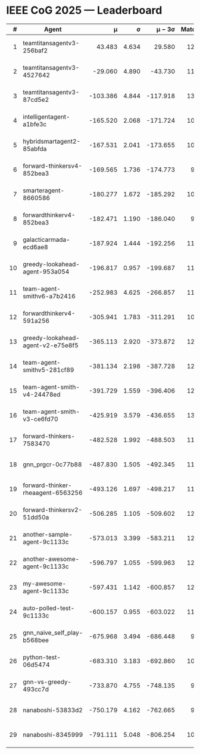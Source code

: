 # IEEE CoG 2025 — Leaderboard

| # | Agent | μ | σ | μ − 3σ | Matches | Updated |
|---:|---|---:|---:|---:|---:|---|
| 1 | teamtitansagentv3-256baf2 | 43.483 | 4.634 | 29.580 | 12360 | 2025-08-21 16:06 |
| 2 | teamtitansagentv3-4527642 | -29.060 | 4.890 | -43.730 | 11754 | 2025-08-21 16:06 |
| 3 | teamtitansagentv3-87cd5e2 | -103.386 | 4.844 | -117.918 | 13126 | 2025-08-21 16:06 |
| 4 | intelligentagent-a1bfe3c | -165.520 | 2.068 | -171.724 | 10247 | 2025-08-21 16:06 |
| 5 | hybridsmartagent2-85abfda | -167.531 | 2.041 | -173.655 | 10897 | 2025-08-21 16:06 |
| 6 | forward-thinkersv4-852bea3 | -169.565 | 1.736 | -174.773 | 9711 | 2025-08-21 16:06 |
| 7 | smarteragent-8660586 | -180.277 | 1.672 | -185.292 | 10647 | 2025-08-21 16:06 |
| 8 | forwardthinkerv4-852bea3 | -182.471 | 1.190 | -186.040 | 9746 | 2025-08-21 16:06 |
| 9 | galacticarmada-ecd6ae8 | -187.924 | 1.444 | -192.256 | 11820 | 2025-08-21 16:06 |
| 10 | greedy-lookahead-agent-953a054 | -196.817 | 0.957 | -199.687 | 11738 | 2025-08-21 16:06 |
| 11 | team-agent-smithv6-a7b2416 | -252.983 | 4.625 | -266.857 | 11880 | 2025-08-21 16:06 |
| 12 | forwardthinkerv4-591a256 | -305.941 | 1.783 | -311.291 | 10378 | 2025-08-21 16:06 |
| 13 | greedy-lookahead-agent-v2-e75e8f5 | -365.113 | 2.920 | -373.872 | 12238 | 2025-08-21 16:06 |
| 14 | team-agent-smithv5-281cf89 | -381.134 | 2.198 | -387.728 | 12600 | 2025-08-21 16:06 |
| 15 | team-agent-smith-v4-24478ed | -391.729 | 1.559 | -396.406 | 12782 | 2025-08-21 16:06 |
| 16 | team-agent-smith-v3-ce6fd70 | -425.919 | 3.579 | -436.655 | 13222 | 2025-08-21 16:06 |
| 17 | forward-thinkers-7583470 | -482.528 | 1.992 | -488.503 | 11500 | 2025-08-21 16:06 |
| 18 | gnn_prgcr-0c77b88 | -487.830 | 1.505 | -492.345 | 11250 | 2025-08-21 16:06 |
| 19 | forward-thinker-rheaagent-6563256 | -493.126 | 1.697 | -498.217 | 11708 | 2025-08-21 16:06 |
| 20 | forward-thinkersv2-51dd50a | -506.285 | 1.105 | -509.602 | 12148 | 2025-08-21 16:06 |
| 21 | another-sample-agent-9c1133c | -573.013 | 3.399 | -583.211 | 12280 | 2025-08-21 16:06 |
| 22 | another-awesome-agent-9c1133c | -596.797 | 1.055 | -599.963 | 12800 | 2025-08-21 16:06 |
| 23 | my-awesome-agent-9c1133c | -597.431 | 1.142 | -600.857 | 12280 | 2025-08-21 16:06 |
| 24 | auto-polled-test-9c1133c | -600.157 | 0.955 | -603.022 | 11780 | 2025-08-21 16:06 |
| 25 | gnn_naive_self_play-b568bee | -675.968 | 3.494 | -686.448 | 9900 | 2025-08-21 16:06 |
| 26 | python-test-06d5474 | -683.310 | 3.183 | -692.860 | 10180 | 2025-08-21 16:06 |
| 27 | gnn-vs-greedy-493cc7d | -733.870 | 4.755 | -748.135 | 9820 | 2025-08-21 16:06 |
| 28 | nanaboshi-53833d2 | -750.179 | 4.162 | -762.665 | 9580 | 2025-08-21 16:06 |
| 29 | nanaboshi-8345999 | -791.111 | 5.048 | -806.254 | 10070 | 2025-08-21 16:06 |
